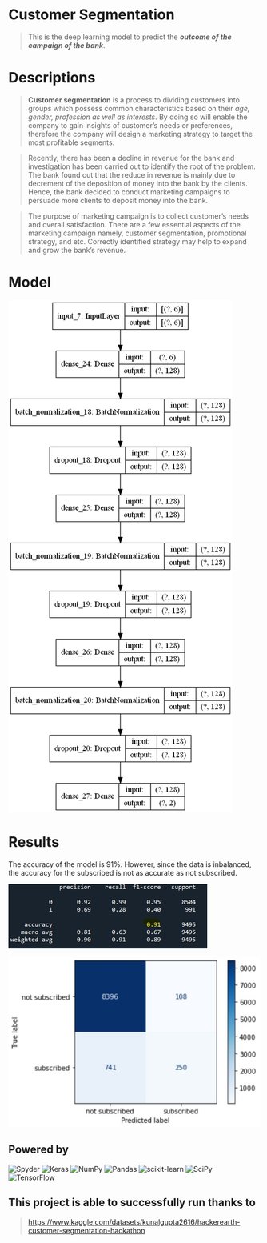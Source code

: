 # Customer Segmentation
> This is the deep learning model to predict the ***outcome of the campaign of the bank***.

# Descriptions
>**Customer segmentation** is a process to dividing customers into groups which possess 
common characteristics based on their *age, gender, profession as well as interests*. 
By doing so will enable the company to gain insights of customer’s needs or 
preferences, therefore the company will design a marketing strategy to target the 
most profitable segments. 

>Recently, there has been a decline in revenue for the bank and investigation has been 
carried out to identify the root of the problem. The bank found out that the reduce in 
revenue is mainly due to decrement of the deposition of money into the bank by the 
clients. Hence, the bank decided to conduct marketing campaigns to persuade more 
clients to deposit money into the bank. 

>The purpose of marketing campaign is to collect customer’s needs and overall 
satisfaction. There are a few essential aspects of the marketing campaign namely, 
customer segmentation, promotional strategy, and etc. Correctly identified strategy 
may help to expand and grow the bank’s revenue.

# Model
![alt text](https://github.com/intan7/Customer-Segmentation/blob/main/model.png)



# Results
The accuracy of the model is 91%. However, since the data is inbalanced, the accuracy for the subscribed is not as accurate as not subscribed. 

![alt text](https://github.com/intan7/Customer-Segmentation/blob/main/static/classification_rep.jpg)

![alt text](https://github.com/intan7/Customer-Segmentation/blob/main/static/confusion_matrix.jpg)



## Powered by
![Spyder](https://img.shields.io/badge/Spyder-838485?style=for-the-badge&logo=spyder%20ide&logoColor=maroon)
![Keras](https://img.shields.io/badge/Keras-%23D00000.svg?style=for-the-badge&logo=Keras&logoColor=white)
![NumPy](https://img.shields.io/badge/numpy-%23013243.svg?style=for-the-badge&logo=numpy&logoColor=white)
![Pandas](https://img.shields.io/badge/pandas-%23150458.svg?style=for-the-badge&logo=pandas&logoColor=white)
![scikit-learn](https://img.shields.io/badge/scikit--learn-%23F7931E.svg?style=for-the-badge&logo=scikit-learn&logoColor=white)
![SciPy](https://img.shields.io/badge/SciPy-%230C55A5.svg?style=for-the-badge&logo=scipy&logoColor=%white)
![TensorFlow](https://img.shields.io/badge/TensorFlow-%23FF6F00.svg?style=for-the-badge&logo=TensorFlow&logoColor=white)


## This project is able to successfully run thanks to
 >https://www.kaggle.com/datasets/kunalgupta2616/hackerearth-customer-segmentation-hackathon
